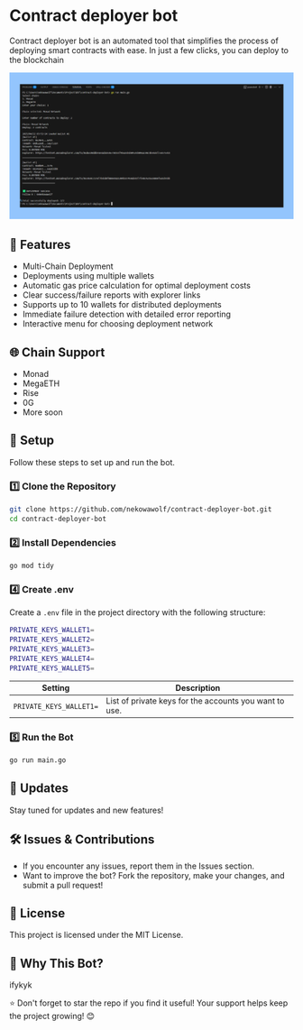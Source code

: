 # Contract deployer bot

Contract deployer bot is an automated tool that simplifies the process of deploying smart contracts with ease. In just a few clicks, you can deploy to the blockchain

![bot dashboard](img/img1.png)

## 🚀 Features

- Multi-Chain Deployment
- Deployments using multiple wallets
- Automatic gas price calculation for optimal deployment costs
- Clear success/failure reports with explorer links
- Supports up to 10 wallets for distributed deployments
- Immediate failure detection with detailed error reporting
- Interactive menu for choosing deployment network

## 🌐 Chain Support

- Monad
- MegaETH
- Rise
- 0G
- More soon

## 📌 Setup

Follow these steps to set up and run the bot.

### 1️⃣ Clone the Repository

```bash
git clone https://github.com/nekowawolf/contract-deployer-bot.git
cd contract-deployer-bot
```

### 2️⃣ Install Dependencies

```bash
go mod tidy
```

### 4️⃣ Create .env

Create a `.env` file in the project directory with the following structure:

```bash
PRIVATE_KEYS_WALLET1=
PRIVATE_KEYS_WALLET2=
PRIVATE_KEYS_WALLET3=
PRIVATE_KEYS_WALLET4=
PRIVATE_KEYS_WALLET5=
```

| **Setting**           | **Description**                                                                 |
|------------------------|---------------------------------------------------------------------------------|
| `PRIVATE_KEYS_WALLET1=`         | List of private keys for the accounts you want to use.                          |

### 5️⃣ Run the Bot

```bash
go run main.go
```

## 🔄 Updates

Stay tuned for updates and new features!

## 🛠 Issues & Contributions

- If you encounter any issues, report them in the Issues section.
- Want to improve the bot? Fork the repository, make your changes, and submit a pull request!

## 📜 License

This project is licensed under the MIT License.

## 🤔 Why This Bot?

ifykyk

⭐ Don't forget to star the repo if you find it useful! Your support helps keep the project growing! 😊